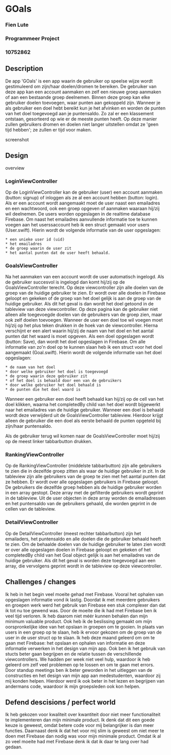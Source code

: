 # GOals 
### Fien Lute
### Programmeer Project 
### 10752862

## Description

De app 'GOals' is een app waarin de gebruiker op speelse wijze wordt gestimuleerd om zijn/haar doelen/dromen te bereiken. De gebruiker van deze app kan een account aanmaken en zelf een nieuwe groep aanmaken of aan een bestaande groep deelnemen. Binnen deze groep kan elke gebruiker doelen toevoegen, waar punten aan gekoppeld zijn. Wanneer je als gebruiker een doel hebt bereikt kun je het afvinken en worden de punten van het doel toegevoegd aan je puntensaldo. Zo zal er een klassement ontstaan, gesorteerd op wie er de meeste punten heeft. Op deze manier zullen gebruikers dromen en doelen niet langer uitstellen omdat ze 'geen tijd hebben'; ze zullen er tijd voor maken. 

screenshot

## Design

overview 

### LoginViewController
Op de LoginViewController kan de gebruiker (user) een account aanmaken (button: signup) of inloggen als ze al een account hebben (button: login). Als er een account wordt aangemaakt moet de user naast een emailadres en een wachtwoord, ook een groep opgeven of aanmaken waaraan hij/zij wil deelnemen. De users worden opgeslagen in de realtime database Firebase. Om naast het emailadres aanvullende informatie toe te kunnen voegen aan het userssaccount heb ik een struct gemaakt voor users (User.swift). Hierin wordt de volgende informatie van de user opgeslagen: 

    * een unieke user id (uid)
    * het emailadres
    * de groep waarin de user zit 
    * het aantal punten dat de user heeft behaald. 
    
### GoalsViewController
Na het aanmaken van een account wordt de user automatisch ingelogd. Als de gebruiker succesvol is ingelogd dan komt hij/zij op de GoalsViewController terecht. Op deze viewcontroller zijn alle doelen van de groep van de huidige gebruiker te zien. Er wordt over alle doelen in Firebase geloopt en gekeken of de groep van het doel gelijk is aan de groep van de huidige gebruiker. Als dit het geval is dan wordt het doel getoond in de tableview van deze viewcontroller. Op deze pagina kan de gebruiker niet alleen alle toegevoegde doelen van de gebruikers van de groep zien, maar ook zelf doelen toevoegen. Wanneer de user een doel toe wil voegen moet hij/zij op het plus teken drukken in de hoek van de viewcontroller. Hierna verschijnt er een alert waarin hij/zij de naam van het doel en het aantal punten dat het waard is moet opgeven. Als een doel opgeslagen wordt (button: Save), dan wordt het doel opgeslagen in Firebase. Om alle informatie van zo'n doel op te kunnen slaan heb ik een struct voor het doel aangemaakt (Goal.swift). Hierin wordt de volgende informatie van het doel opgeslagen: 

    * de naam van het doel
    * door welke gebruiker het doel is toegevoegd
    * de groep waarin deze gebruiker zit 
    * of het doel is behaald door een van de gebruikers
    * door welke gebruiker het doel behaald is
    * de punten die het doel waard is 

Wanneer een gebruiker een doel heeft behaald kan hij/zij op de cell van het doel klikken, waarna het completedBy child van het doel wordt bijgewerkt naar het emailadres van de huidige gebruiker. Wanneer een doel is behaald wordt deze verwijderd uit de GoalsViewController tableview. Hierdoor krijgt alleen de gebruiker die een doel als eerste behaald de punten opgeteld bij zijn/haar puntensaldo. 

Als de gebruiker terug wil komen naar de GoalsViewController moet hij/zij op de meest linker tabbarbutton drukken. 

### RankingViewController
Op de RankingViewController (middelste tabbarbutton) zijn alle gebruikers te zien die in dezelfde groep zitten als waar de huidige gebruiker in zit. In de tableview zijn alle gebruikers van de groep te zien met het aantal punten dat ze hebben. Er wordt over alle opgeslagen gebruikers in Firebase geloopt. De gebruikers die dezelfde groep hebben als de huidige gebruiker worden in een array gestopt. Deze array met de gefilterde gebruikers wordt geprint in de tableview. Uit de user objecten in deze array worden de emailadressen en het puntensaldo van de gebruikers gehaald, die worden geprint in de cellen van de tableview.

### DetailViewController
Op de DetailViewController (meest rechter tabbarbutton) zijn het emailaders, het puntensaldo en alle doelen die de gebruiker behaald heeft te zien. Om de behaalde doelen van de huidige gebruiker te laten zien wordt er over alle opgeslagen doelen in Firebase geloopt en gekeken of het completedBy child van het Goal object gelijk is aan het emailadres van de huidige gebruiker. Als dit het geval is worden deze toegevoegd aan een array, die vervolgens geprint wordt in de tableview op deze viewcontroller. 

## Challenges / changes 
Ik heb in het begin veel moeite gehad met Firebase. Vooral het ophalen van opgeslagen informatie vond ik lastig. Doordat ik met meerdere gebruikers en groepen werk werd het gebruik van Firebase een stuk complexer dan dat ik tot nu toe gewend was. Door de moeite die ik had met Firebase ben ik veel tijd verloren. Ik heb daarom niet méér kunnen behalen dan mijn minimum valuable product. Ook heb ik de beslissing gemaakt om mijn oorspronkelijke idee van het opslaan in groepen om te gooien. In plaats van users in een groep op te slaan, heb ik ervoor gekozen om de groep van de user in de user struct op te slaan. 
Ik heb deze maand geleerd om om te gaan met Firebase: het opslaan en ophalen van informatie en deze informatie verwerken in het design van mijn app. Ook ben ik het gebruik van stucts beter gaan begrijpen en de relatie tussen de verschillende viewcontrollers. We hadden per week niet veel hulp, waardoor ik heb geleerd om zelf veel problemen op te lossen en om te gaan met errors. Door standup meetings ben ik beter geworden in het uitleggen van de constructies en het design van mijn app aan medestudenten, waardoor zij mij konden helpen. Hierdoor werd ik ook beter in het lezen en begrijpen van andermans code, waardoor ik mijn groepsleden ook kon helpen. 

## Defend descisions / perfect world
Ik heb gekozen voor kwaliteit over kwantiteit door niet meer functionaliteit te implementeren dan mijn minimale product. Ik denk dat dit een goede keuze is geweest, omdat betere code voor mij belangrijker is dan meer functies. Daarnaast denk ik dat het voor mij slim is geweest om niet meer te doen met Firebase dan nodig was voor mijn minimale product. Omdat ik al zo veel moeite had met Firebase denk ik dat ik daar te lang over had gedaan. 



    
